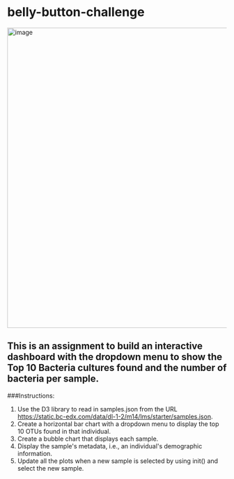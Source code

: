 # belly-button-challenge
<img width="690" alt="image" src="https://github.com/dali1932/belly-button-challenge/assets/149288692/6cd4322d-a969-4a24-b7b2-908822ed50b8">

## This is an assignment to build an interactive dashboard with the dropdown menu to show the Top 10 Bacteria cultures found and the number of bacteria per sample.
###Instructions:
1. Use the D3 library to read in samples.json from the URL https://static.bc-edx.com/data/dl-1-2/m14/lms/starter/samples.json.
2. Create a horizontal bar chart with a dropdown menu to display the top 10 OTUs found in that individual.
3. Create a bubble chart that displays each sample.
4. Display the sample's metadata, i.e., an individual's demographic information.
5. Update all the plots when a new sample is selected by using init() and select the new sample.


